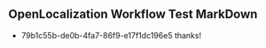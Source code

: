 ## OpenLocalization Workflow Test MarkDown
* 79b1c55b-de0b-4fa7-86f9-e17f1dc196e5 thanks!

<!--HONumber=Jul16_HO4-->


